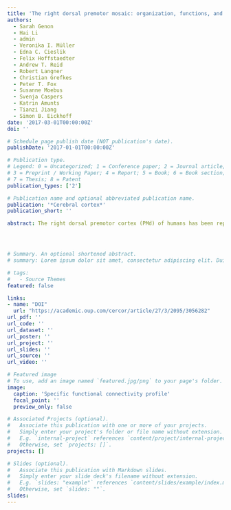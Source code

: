 ```yaml
---
title: 'The right dorsal premotor mosaic: organization, functions, and connectivity'
authors:
  - Sarah Genon
  - Hai Li
  - admin
  - Veronika I. Müller
  - Edna C. Cieslik
  - Felix Hoffstaedter
  - Andrew T. Reid
  - Robert Langner
  - Christian Grefkes
  - Peter T. Fox
  - Susanne Moebus
  - Svenja Caspers
  - Katrin Amunts
  - Tianzi Jiang
  - Simon B. Eickhoff
date: '2017-03-01T00:00:00Z'
doi: ''

# Schedule page publish date (NOT publication's date).
publishDate: '2017-01-01T00:00:00Z'

# Publication type.
# Legend: 0 = Uncategorized; 1 = Conference paper; 2 = Journal article;
# 3 = Preprint / Working Paper; 4 = Report; 5 = Book; 6 = Book section;
# 7 = Thesis; 8 = Patent
publication_types: ['2']

# Publication name and optional abbreviated publication name.
publication: '*Cerebral cortex*'
publication_short: ''

abstract: The right dorsal premotor cortex (PMd) of humans has been reported to be involved in a broad range of motor and cognitive functions. We explored the basis of this behavioral heterogeneity by performing a connectivity-based parcellation using meta-analytic approach applied to PMd coactivations. We compared our connectivity-based parcellation results with parcellations obtained through resting-state functional connectivity and probabilistic diffusion tractography. Functional connectivity profiles and behavioral decoding of the resulting PMd subregions allowed characterizing their respective behavior profile. These procedures divided the right PMd into 5 distinct subregions that formed a cognitive-motor gradient along a rostro-caudal axis. In particular, we found 1) a rostral subregion functionally connected with prefrontal cortex, which likely supports high-level cognitive processes, such as working memory, 2) a central subregion showing a mixed behavioral profile and functional connectivity to parietal regions of the dorsal attention network, and 3) a caudal subregion closely integrated with the motor system. Additionally, we found 4) a dorsal subregion, preferentially related to hand movements and connected to both cognitive and motor regions, and 5) a ventral subregion, whose functional profile fits the concept of an eye movement-related field. In conclusion, right PMd may be considered as a functional mosaic formed by 5 subregions.




# Summary. An optional shortened abstract.
# summary: Lorem ipsum dolor sit amet, consectetur adipiscing elit. Duis posuere tellus ac convallis placerat. Proin tincidunt magna sed ex sollicitudin condimentum.

# tags:
#   - Source Themes
featured: false

links:
- name: "DOI"
  url: "https://academic.oup.com/cercor/article/27/3/2095/3056282"
url_pdf: ''
url_code: ''
url_dataset: ''
url_poster: ''
url_project: ''
url_slides: ''
url_source: ''
url_video: ''

# Featured image
# To use, add an image named `featured.jpg/png` to your page's folder.
image:
  caption: 'Specific functional connectivity profile'
  focal_point: ''
  preview_only: false

# Associated Projects (optional).
#   Associate this publication with one or more of your projects.
#   Simply enter your project's folder or file name without extension.
#   E.g. `internal-project` references `content/project/internal-project/index.md`.
#   Otherwise, set `projects: []`.
projects: []

# Slides (optional).
#   Associate this publication with Markdown slides.
#   Simply enter your slide deck's filename without extension.
#   E.g. `slides: "example"` references `content/slides/example/index.md`.
#   Otherwise, set `slides: ""`.
slides:
---
```

